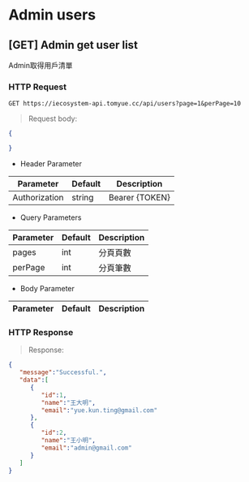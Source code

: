 # Admin users

## [GET] Admin get user list

Admin取得用戶清單

### HTTP Request

`GET https://iecosystem-api.tomyue.cc/api/users?page=1&perPage=10`

> Request body:

```json
{

}
```

 - Header Parameter

Parameter | Default | Description
--------- | ------- | -----------
Authorization | string | Bearer {TOKEN}

 - Query Parameters

Parameter | Default | Description
--------- | ------- | -----------
pages | int | 分頁頁數
perPage | int | 分頁筆數

 - Body Parameter

Parameter | Default | Description
--------- | ------- | -----------



### HTTP Response

> Response:

```json
{
   "message":"Successful.",
   "data":[
      {
         "id":1,
         "name":"王大明",
         "email":"yue.kun.ting@gmail.com"
      },
      {
         "id":2,
         "name":"王小明",
         "email":"admin@gmail.com"
      }
   ]
}
```

<!-- -- Admin get user list end-- -->